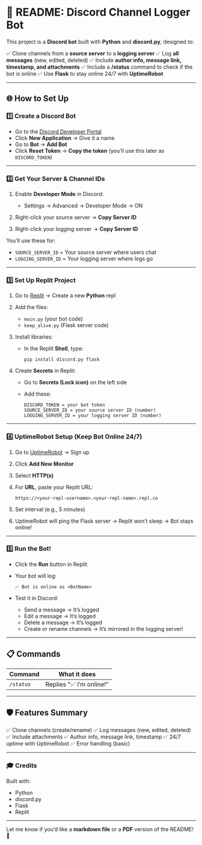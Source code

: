 # 📄 README: Discord Channel Logger Bot

This project is a **Discord bot** built with **Python** and **discord.py**, designed to:

✅ Clone channels from a **source server** to a **logging server**
✅ Log **all messages** (new, edited, deleted)
✅ Include **author info, message link, timestamp, and attachments**
✅ Include a **/status** command to check if the bot is online
✅ Use **Flask** to stay online 24/7 with **UptimeRobot**

---

## 🌐 How to Set Up

### 1️⃣ Create a Discord Bot

* Go to the [Discord Developer Portal](https://discord.com/developers/applications)
* Click **New Application** → Give it a name
* Go to **Bot** → **Add Bot**
* Click **Reset Token** → **Copy the token** (you’ll use this later as `DISCORD_TOKEN`)

---

### 2️⃣ Get Your Server & Channel IDs

1. Enable **Developer Mode** in Discord:

   * Settings → Advanced → Developer Mode → ON
2. Right-click your source server → **Copy Server ID**
3. Right-click your logging server → **Copy Server ID**

You’ll use these for:

* `SOURCE_SERVER_ID` = Your source server where users chat
* `LOGGING_SERVER_ID` = Your logging server where logs go

---

### 3️⃣ Set Up Replit Project

1. Go to [Replit](https://replit.com/) → Create a new **Python** repl
2. Add the files:

   * `main.py` (your bot code)
   * `keep_alive.py` (Flask server code)
3. Install libraries:

   * In the Replit **Shell**, type:

     ```
     pip install discord.py flask
     ```
4. Create **Secrets** in Replit:

   * Go to **Secrets (Lock icon)** on the left side
   * Add these:

     ```
     DISCORD_TOKEN = your bot token
     SOURCE_SERVER_ID = your source server ID (number)
     LOGGING_SERVER_ID = your logging server ID (number)
     ```

---

### 4️⃣ UptimeRobot Setup (Keep Bot Online 24/7)

1. Go to [UptimeRobot](https://uptimerobot.com/) → Sign up
2. Click **Add New Monitor**
3. Select **HTTP(s)**
4. For **URL**, paste your Replit URL:

   ```
   https://<your-repl-username>.<your-repl-name>.repl.co
   ```
5. Set interval (e.g., 5 minutes)
6. UptimeRobot will ping the Flask server → Replit won’t sleep → Bot stays online!

---

### 5️⃣ Run the Bot!

* Click the **Run** button in Replit
* Your bot will log:

  ```
  ✅ Bot is online as <BotName>
  ```
* Test it in Discord:

  * Send a message → It’s logged
  * Edit a message → It’s logged
  * Delete a message → It’s logged
  * Create or rename channels → It’s mirrored in the logging server!

---

## 📋 Commands

| Command   | What it does            |
| --------- | ----------------------- |
| `/status` | Replies "✅ I’m online!" |

---

## 🛡️ Features Summary

✅ Clone channels (create/rename)
✅ Log messages (new, edited, deleted)
✅ Include attachments
✅ Author info, message link, timestamp
✅ 24/7 uptime with UptimeRobot
✅ Error handling (basic)

---

### 🎓 Credits

Built with:

* Python
* discord.py
* Flask
* Replit

---

Let me know if you’d like a **markdown file** or a **PDF** version of the README! 📄
